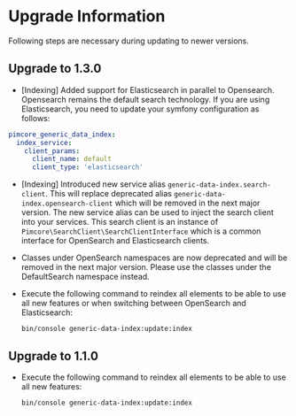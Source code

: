 # Upgrade Information

Following steps are necessary during updating to newer versions.

## Upgrade to 1.3.0
- [Indexing] Added support for Elasticsearch in parallel to Opensearch. Opensearch remains the default search technology. If you are using Elasticsearch, you need to update your symfony configuration as follows:
```yml 
pimcore_generic_data_index:
  index_service:
    client_params:
      client_name: default
      client_type: 'elasticsearch'
```
- [Indexing] Introduced new service alias `generic-data-index.search-client`. This will replace deprecated alias `generic-data-index.opensearch-client` which will be removed in the next major version. 
The new service alias can be used to inject the search client into your services. This search client is an instance of `Pimcore\SearchClient\SearchClientInterface` which is a common interface for OpenSearch and Elasticsearch clients.
- Classes under OpenSearch namespaces are now deprecated and will be removed in the next major version. Please use the classes under the DefaultSearch namespace instead.
- Execute the following command to reindex all elements to be able to use all new features or when switching between OpenSearch and Elasticsearch:

  ```bin/console generic-data-index:update:index```

## Upgrade to 1.1.0
- Execute the following command to reindex all elements to be able to use all new features:

  ```bin/console generic-data-index:update:index```
